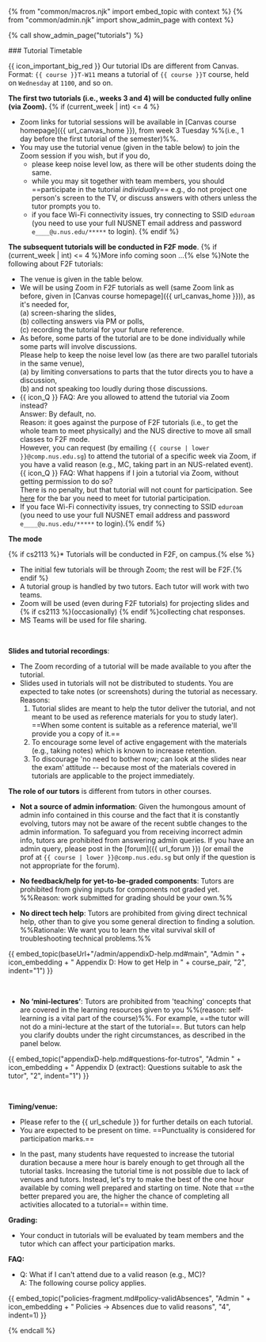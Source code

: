 {% from "common/macros.njk" import embed_topic with context %}
{% from "common/admin.njk" import show_admin_page with context %}

{% call show_admin_page("tutorials") %}
<div id="main">

<panel type="seamless" expanded >
<span slot="header" class="card-title"><markdown>### Tutorial Timetable</markdown></span>
<div id="tutorialTimetable">

<box>

{{ icon_important_big_red }} Our tutorial IDs are different from Canvas. Format: `{{ course }}T-W11` means a tutorial of `{{ course }}T` course, held on `Wednesday` at `1100`, and so on.

</box>

<box type="info" tags="m--cs2103" header="****Zoom Links & Venue****" id="venue-and-links" icon=":fas-info-circle:">

**The first two tutorials (i.e., weeks 3 and 4) will be conducted fully online (via Zoom).**
{% if (current_week | int) <= 4 %}
* Zoom links for tutorial sessions will be available in [Canvas course homepage]({{ url_canvas_home }}), from week 3 Tuesday %%(i.e., 1 day before the first tutorial of the semester)%%.<br>
* You may use the tutorial venue (given in the table below) to join the Zoom session if you wish, but if you do,
    * please keep noise level low, as there will be other students doing the same.
    * while you may sit together with team members, you should ==participate in the tutorial _individually_== e.g., do not project one person's screen to the TV, or discuss answers with others unless the tutor prompts you to.
    * if you face Wi-Fi connectivity issues, try connecting to SSID `eduroam` (you need to use your full NUSNET email address and password `e____@u.nus.edu/*****` to login).
{% endif %}

**The subsequent tutorials will be conducted in F2F mode**. {% if (current_week | int) <= 4 %}More info coming soon ...{% else %}Note the following about F2F tutorials:


* The venue is given in the table below.
* We will be using Zoom in F2F tutorials as well (same Zoom link as before, given in [Canvas course homepage]({{ url_canvas_home }})), as it's needed for,<br>
  (a) screen-sharing the slides,<br>
  (b) collecting answers via PM or polls,<br>
  (c) recording the tutorial for your future reference.
* As before, some parts of the tutorial are to be done individually while some parts will involve discussions.<br>
  Please help to keep the noise level low (as there are two parallel tutorials in the same venue),<br>
  (a) by limiting conversations to parts that the tutor directs you to have a discussion,<br>
  (b) and not speaking too loudly during those discussions.
* {{ icon_Q }} FAQ: Are you allowed to attend the tutorial via Zoom instead?<br>
  Answer: By default, no.<br>
  Reason: it goes against the purpose of F2F tutorials (i.e., to get the whole team to meet physically) and the NUS directive to move all small classes to F2F mode.<br>
  However, you can request (by emailing `{{ course | lower }}@comp.nus.edu.sg`) to attend the tutorial of a specific week via Zoom, if you have a valid reason (e.g., MC, taking part in an NUS-related event).<br>
  {{ icon_Q }} FAQ: What happens if I join a tutorial via Zoom, without getting permission to do so?<br>
  There is no penalty, but that tutorial will not count for participation. See [here](participation.html#:~:text=Sufficient%20tutorial%20attendance/participation) for the bar you need to meet for tutorial participation.
* If you face Wi-Fi connectivity issues, try connecting to SSID `eduroam` (you need to use your full NUSNET email address and password `e____@u.nus.edu/*****` to login).{% endif %}
</box>

<include src="../_course-{{ course }}/timetables-fragment.md#tutorials-s{{ S }}" optional />

</div>
</panel>

<panel type="seamless" header="### Tutorial Structure" expanded >
<div id="tutorialStructure">

**The mode**

{% if cs2113 %}* Tutorials will be conducted in F2F, on campus.{% else %}
* The initial few tutorials will be through Zoom; the rest will be F2F.{% endif %}
* A tutorial group is handled by two tutors. Each tutor will work with two teams.
* Zoom will be used (even during F2F tutorials) for projecting slides and {% if cs2113 %}(occasionally) {% endif %}collecting chat responses.
* MS Teams will be used for file sharing.

<!--
* Please ==bring your laptop to tutorials.== You'll need it for tutorial tasks.

{{ embed_topic("appendixC-faq.md#admin-faq-noLaptop", "Admin " + icon_embedding + " Appendix C(FAQ): What if I don't carry around a laptop?", "4", indent=2) }}
-->

<br/>
<div tags="m--cs2103">

**Slides and tutorial recordings**:
* The Zoom recording of a tutorial will be made available to you after the tutorial.
* <span class="text-danger">Slides used in tutorials will not be distributed to students.</span> You are expected to take notes (or screenshots) during the tutorial as necessary. Reasons:
  1. Tutorial slides are meant to help the tutor deliver the tutorial, and not meant to be used as reference materials for you to study later). ==When some content is suitable as a reference material, we'll provide you a copy of it.==
  1. To encourage some level of active engagement with the materials (e.g., taking notes) which is known to increase retention.
  1. To discourage 'no need to bother now; can look at the slides near the exam' attitude -- because most of the materials covered in tutorials are applicable to the project immediately.
</div>


**The role of our tutors** is different from tutors in other courses.

* **Not a source of admin information**: Given the humongous amount of admin info contained in this course and the fact that it is constantly evolving, tutors may not be aware of the recent subtle changes to the admin information. To safeguard you from receiving incorrect admin info, tutors are prohibited from answering admin queries. If you have an admin query, please post in the [forum]({{ url_forum }}) (or email the prof at `{{ course | lower }}@comp.nus.edu.sg` but only if the question is not appropriate for the forum).

* **No feedback/help for yet-to-be-graded components**: Tutors are prohibited from giving inputs for components not graded yet. %%Reason: work submitted for grading should be your own.%%

* **No direct tech help**: Tutors are prohibited from giving direct technical help, other than to give you some general direction to finding a solution. %%Rationale: We want you to learn the vital survival skill of troubleshooting technical problems.%%

{{ embed_topic(baseUrl+"/admin/appendixD-help.md#main", "Admin " + icon_embedding + " Appendix D: How to get Help in " + course_pair, "2", indent="1") }}

<br/>

* **No ‘mini-lectures’**: Tutors are prohibited from 'teaching' concepts that are covered in the learning resources given to you %%(reason: self-learning is a vital part of the course)%%. For example, ==the tutor will not do a mini-lecture at the start of the tutorial==. But tutors can help you clarify doubts under the right circumstances, as described in the panel below.

{{ embed_topic("appendixD-help.md#questions-for-tutros", "Admin " + icon_embedding + " Appendix D (extract): Questions suitable to ask the tutor", "2", indent="1") }}

<br/>

**Timing/venue:**

* Please refer to the {{ url_schedule }} for further details on each tutorial.
* You are expected to be present on time. ==Punctuality is considered for participation marks.==

<!--
* You may leave the class 15 minutes before the hour if you have another class right after. There is no need to wait till the tutor dismisses you. However, inform the tutor (as a courtesy) before leaving if you leave before the class is dismissed.
* ==Vacate the table 5 minutes before the hour== so that the next group can start on time.
-->

* In the past, many students have requested to increase the tutorial duration because a mere hour is barely enough to get through all the tutorial tasks. Increasing the tutorial time is not possible due to lack of venues and tutors. Instead, let's try to make the best of the one hour available by coming well prepared and starting on time. Note that ==the better prepared you are, the higher the chance of completing all activities allocated to a tutorial== within time.

**Grading:**

* Your conduct in tutorials will be evaluated by team members and the tutor which can affect your participation marks.

**FAQ:**

* Q: What if I can't attend due to a valid reason (e.g., MC)?<br>
  A: The following course policy applies.

{{ embed_topic("policies-fragment.md#policy-validAbsences", "Admin " + icon_embedding + " Policies → Absences due to valid reasons", "4", indent=1) }}

</div>
</panel>
</div>

{% endcall %}
